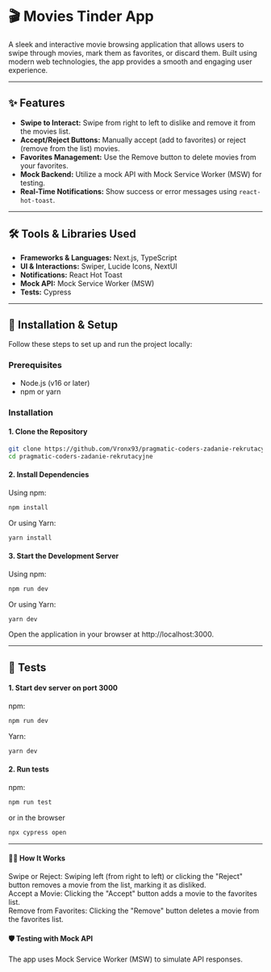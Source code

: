 # 🎬 Movies Tinder App

A sleek and interactive movie browsing application that allows users to swipe through movies, mark them as favorites, or discard them. Built using modern web technologies, the app provides a smooth and engaging user experience.

---

## ✨ Features

- **Swipe to Interact:** Swipe from right to left to dislike and remove it from the movies list.  
- **Accept/Reject Buttons:** Manually accept (add to favorites) or reject (remove from the list) movies.  
- **Favorites Management:** Use the Remove button to delete movies from your favorites.  
- **Mock Backend:** Utilize a mock API with Mock Service Worker (MSW) for testing.  
- **Real-Time Notifications:** Show success or error messages using `react-hot-toast`.

---

## 🛠️ Tools & Libraries Used

- **Frameworks & Languages:** Next.js, TypeScript  
- **UI & Interactions:** Swiper, Lucide Icons, NextUI  
- **Notifications:** React Hot Toast  
- **Mock API:** Mock Service Worker (MSW)
- **Tests:** Cypress 

---

## 🚀 Installation & Setup

Follow these steps to set up and run the project locally:

### Prerequisites

- Node.js (v16 or later)  
- npm or yarn  

### Installation

#### 1. Clone the Repository  
```bash
git clone https://github.com/Vronx93/pragmatic-coders-zadanie-rekrutacyjne.git
cd pragmatic-coders-zadanie-rekrutacyjne
```

#### 2. Install Dependencies

Using npm:

```bash
npm install
```

Or using Yarn:

```bash
yarn install
```
#### 3. Start the Development Server

Using npm:

```bash
npm run dev
```

Or using Yarn:

```bash
yarn dev
```

Open the application in your browser at http://localhost:3000.

---

## 🧪 Tests

#### 1. Start dev server on port 3000

npm:

```bash
npm run dev
```

Yarn:

```bash
yarn dev
```

#### 2. Run tests

npm:

```bash
npm run test
```
or in the browser

```bash
npx cypress open
```



---


#### 🧑‍💻 How It Works
Swipe or Reject: Swiping left (from right to left) or clicking the "Reject" button removes a movie from the list, marking it as disliked.  
Accept a Movie: Clicking the "Accept" button adds a movie to the favorites list.  
Remove from Favorites: Clicking the "Remove" button deletes a movie from the favorites list.

#### 🛡️ Testing with Mock API
The app uses Mock Service Worker (MSW) to simulate API responses.

